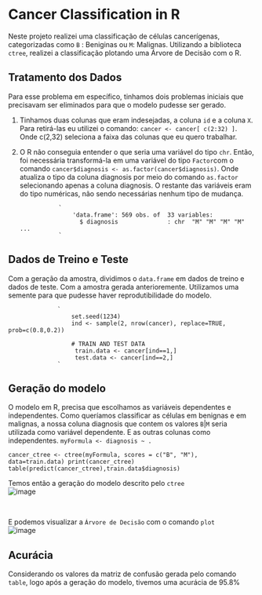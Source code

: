 # Cancer Classification in R

Neste projeto realizei uma classificação de células cancerígenas, categorizadas como `B` : Beniginas ou `M`: Malignas.
Utilizando a biblioteca `ctree`, realizei a classificação plotando uma Árvore de Decisão com o R.

## Tratamento dos Dados

Para esse problema em específico, tinhamos dois problemas iniciais que precisavam ser eliminados para que o modelo pudesse ser gerado.
1. Tinhamos duas colunas que eram indesejadas, a coluna `id` e a coluna `X`. Para retirá-las eu utilizei o comando: `cancer <- cancer[ c(2:32) ]`. Onde c(2,32) seleciona a faixa das colunas que eu quero trabalhar.           
2. O R não conseguia entender o que seria uma variável do tipo `chr`. Então, foi necessária transformá-la em uma variável do tipo `Factor`com o comando `cancer$diagnosis <- as.factor(cancer$diagnosis)`. Onde atualiza o tipo da coluna diagnosis por meio do comando `as.factor` selecionando apenas a coluna diagnosis. O restante das variáveis eram do tipo numéricas, não sendo necessárias nenhum tipo de mudança.

                  `
                      'data.frame':	569 obs. of  33 variables:
                        $ diagnosis              : chr  "M" "M" "M" "M" ...
                  `

## Dados de Treino e Teste

Com a geração da amostra, dividimos o `data.frame` em dados de treino e dados de teste. Com a amostra gerada anterioremente. Utilizamos uma semente para que pudesse haver reprodutibilidade do modelo.

                  `
                      set.seed(1234)
                      ind <- sample(2, nrow(cancer), replace=TRUE, prob=c(0.8,0.2))

                      # TRAIN AND TEST DATA
                       train.data <- cancer[ind==1,]
                       test.data <- cancer[ind==2,]
                  `
                  
                 
## Geração do modelo

O modelo em R, precisa que escolhamos as variáveis dependentes e independentes. Como queríamos classificar as células em benignas e em malignas, a nossa coluna diagnosis que contem os valores `B`|`M` seria utilizada como variável dependente. E as outras colunas como independentes. `myFormula <- diagnosis ~ .`


`
                    cancer_ctree <- ctree(myFormula, scores = c("B", "M"), data=train.data)
                    print(cancer_ctree)
                    table(predict(cancer_ctree),train.data$diagnosis)
`

Temos então a geração do modelo descrito pelo `ctree` 
<br />
![image](https://github.com/cantaruttim/Cancer_R/assets/81988636/bef84a9d-89e8-4485-905d-a896bbc8f699)

<br />

E podemos visualizar a `Árvore de Decisão` com o comando `plot`
<br />
![image](https://github.com/cantaruttim/Cancer_R/assets/81988636/06c3c201-38e2-4aa0-88f0-0008bfd2d7ab)


## Acurácia
Considerando os valores da matriz de confusão gerada pelo comando `table`, logo após a geração do modelo, tivemos uma acurácia de 95.8%
